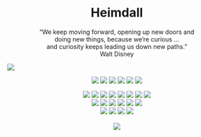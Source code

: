 <h1 align="center">Heimdall</h1> 
<p align="center">
“We keep moving forward, opening up new doors and <br>
doing new things, because we’re curious ... <br>
and curiosity keeps leading us down new paths.” <br>
Walt Disney
</p>
<img src="https://komarev.com/ghpvc/?username=ichbinheimdall&label=Profile%20views&color=0e75b6&style=flat" align="center" class="center"></img>


<p align="center">
   <a href="https://discord.heimdalls.space" target"blank_"><img src="https://img.shields.io/badge/discord%20-111111.svg?&style=for-the-badge&logo=discord&logoColor=white"></a>
   <a href="https://spotify.heimdalls.space" target"blank_"><img src="https://img.shields.io/badge/Spotify%20-111111.svg?&style=for-the-badge&logo=spotify&logoColor=white"></a>
   <a href="https://youtube.heimdalls.space" target"blank_"><img src="https://img.shields.io/badge/youtube%20-111111.svg?&style=for-the-badge&logo=youtube&logoColor=white"></a>
   <a href="https://instagram.heimdalls.space" target"blank_"><img src="https://img.shields.io/badge/INSTAGRAM%20-111111.svg?&style=for-the-badge&logo=instagram&logoColor=white"></a>
   <a href="https://github.heimdalls.space" target"blank_"><img src="https://img.shields.io/badge/GitHub%20-111111.svg?&style=for-the-badge&logo=github&logoColor=white"></a>
   <a href="https://twitter.heimdalls.space" target"blank_"><img src="https://img.shields.io/badge/Twitter%20-111111.svg?&style=for-the-badge&logo=twitter&logoColor=white"></a>
</p>

<div align="center">
<img src="https://img.shields.io/badge/html%20-%23323330.svg?&style=for-the-badge&logo=html5&logoColor=%23F7DF1E"/> 
<img src="https://img.shields.io/badge/css%20-%23323330.svg?&style=for-the-badge&logo=css3&logoColor=%23F7DF1E"/>
<img src="https://img.shields.io/badge/javascript%20-%23323330.svg?&style=for-the-badge&logo=javascript&logoColor=%23F7DF1E"/>
<img src="https://img.shields.io/badge/react%20-%23323330.svg?&style=for-the-badge&logo=react&logoColor=%23F7DF1E"/>
<img src="https://img.shields.io/badge/vue.js%20-%23323330.svg?&style=for-the-badge&logo=vue.js&logoColor=%23F7DF1E"/>
<img src="https://img.shields.io/badge/angular%20-%23323330.svg?&style=for-the-badge&logo=angular&logoColor=%23F7DF1E"/>
<img src="https://img.shields.io/badge/webpack%20-%23323330.svg?&style=for-the-badge&logo=webpack&logoColor=%23F7DF1E"/>
<img src="https://img.shields.io/badge/bootstrap%20-%23323330.svg?&style=for-the-badge&logo=bootstrap&logoColor=%23F7DF1E"/>
<br>
<img src="https://img.shields.io/badge/php%20-%23323330.svg?&style=for-the-badge&logo=php&logoColor=%23F7DF1E"/>
<img src="https://img.shields.io/badge/node.js%20-%23323330.svg?&style=for-the-badge&logo=node.js&logoColor=%23F7DF1E"/>
<img src="https://img.shields.io/badge/ruby%20-%23323330.svg?&style=for-the-badge&logo=ruby&logoColor=%23F7DF1E"/>
<img src="https://img.shields.io/badge/java%20-%23323330.svg?&style=for-the-badge&logo=java&logoColor=%23F7DF1E"/>
<img src="https://img.shields.io/badge/asp.net%20-%23323330.svg?&style=for-the-badge&logo=asp.net&logoColor=%23F7DF1E"/>
<img src="https://img.shields.io/badge/redis%20-%23323330.svg?&style=for-the-badge&logo=redis&logoColor=%23F7DF1E"/>
<br>
<img src="https://img.shields.io/badge/mongodb%20-%23323330.svg?&style=for-the-badge&logo=mongodb&logoColor=%23F7DF1E"/>
<img src="https://img.shields.io/badge/java%20-%23323330.svg?&style=for-the-badge&logo=java&logoColor=%23F7DF1E"/>
<img src="https://img.shields.io/badge/swift%20-%23323330.svg?&style=for-the-badge&logo=swift&logoColor=%23F7DF1E"/>
<img src="https://img.shields.io/badge/unity%20-%23323330.svg?&style=for-the-badge&logo=unity&logoColor=%23F7DF1E"/>
</div>
<br>
<div align="center">
   <a href="https://discord.com/users/387675598044135436" target="_blank">
      <img src="https://lanyard-profile-readme.vercel.app/api/697494349856112702?bg=111111">
   </a>
</div>

